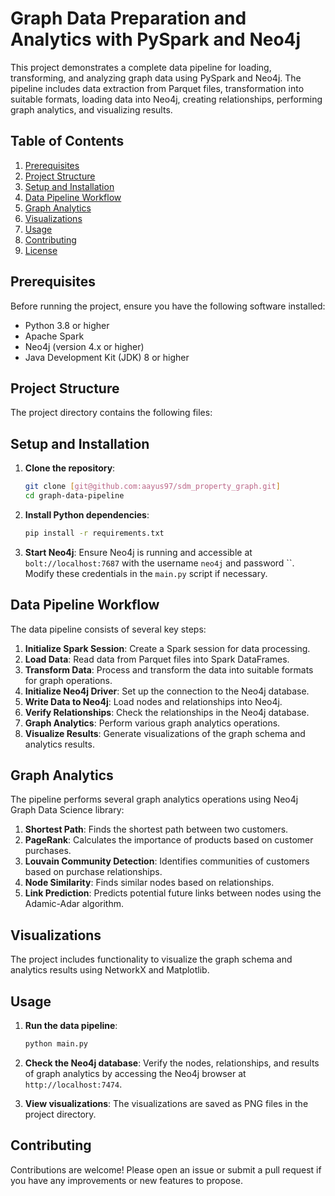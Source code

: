 # Graph Data Preparation and Analytics with PySpark and Neo4j

This project demonstrates a complete data pipeline for loading, transforming, and analyzing graph data using PySpark and Neo4j. The pipeline includes data extraction from Parquet files, transformation into suitable formats, loading data into Neo4j, creating relationships, performing graph analytics, and visualizing results.

## Table of Contents

1. [Prerequisites](#prerequisites)
2. [Project Structure](#project-structure)
3. [Setup and Installation](#setup-and-installation)
4. [Data Pipeline Workflow](#data-pipeline-workflow)
5. [Graph Analytics](#graph-analytics)
6. [Visualizations](#visualizations)
7. [Usage](#usage)
8. [Contributing](#contributing)
9. [License](#license)

## Prerequisites

Before running the project, ensure you have the following software installed:

- Python 3.8 or higher
- Apache Spark
- Neo4j (version 4.x or higher)
- Java Development Kit (JDK) 8 or higher

## Project Structure

The project directory contains the following files:


## Setup and Installation

1. **Clone the repository**:
    ```bash
    git clone [git@github.com:aayus97/sdm_property_graph.git]
    cd graph-data-pipeline
    ```

2. **Install Python dependencies**:
    ```bash
    pip install -r requirements.txt
    ```

3. **Start Neo4j**:
    Ensure Neo4j is running and accessible at `bolt://localhost:7687` with the username `neo4j` and password ``. Modify these credentials in the `main.py` script if necessary.

## Data Pipeline Workflow

The data pipeline consists of several key steps:

1. **Initialize Spark Session**: Create a Spark session for data processing.
2. **Load Data**: Read data from Parquet files into Spark DataFrames.
3. **Transform Data**: Process and transform the data into suitable formats for graph operations.
4. **Initialize Neo4j Driver**: Set up the connection to the Neo4j database.
5. **Write Data to Neo4j**: Load nodes and relationships into Neo4j.
6. **Verify Relationships**: Check the relationships in the Neo4j database.
7. **Graph Analytics**: Perform various graph analytics operations.
8. **Visualize Results**: Generate visualizations of the graph schema and analytics results.

## Graph Analytics

The pipeline performs several graph analytics operations using Neo4j Graph Data Science library:

1. **Shortest Path**: Finds the shortest path between two customers.
2. **PageRank**: Calculates the importance of products based on customer purchases.
3. **Louvain Community Detection**: Identifies communities of customers based on purchase relationships.
4. **Node Similarity**: Finds similar nodes based on relationships.
5. **Link Prediction**: Predicts potential future links between nodes using the Adamic-Adar algorithm.

## Visualizations

The project includes functionality to visualize the graph schema and analytics results using NetworkX and Matplotlib.

## Usage

1. **Run the data pipeline**:
    ```bash
    python main.py
    ```

2. **Check the Neo4j database**:
    Verify the nodes, relationships, and results of graph analytics by accessing the Neo4j browser at `http://localhost:7474`.

3. **View visualizations**:
    The visualizations are saved as PNG files in the project directory.

## Contributing

Contributions are welcome! Please open an issue or submit a pull request if you have any improvements or new features to propose.


